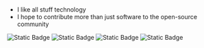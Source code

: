 <h1 align="center">
  <img src="">
</h1>

- I like all stuff technology
- I hope to contribute more than just software to the open-source community

![Static Badge](https://img.shields.io/badge/hates-4chan-%23006600?logo=4chan)
![Static Badge](https://img.shields.io/badge/loves-matrix-%23000000?logo=matrix)
![Static Badge](https://img.shields.io/badge/uses-element-%230DBD8B?logo=element)
![Static Badge](https://img.shields.io/badge/eats-pi-%23A22846?logo=raspberrypi)
